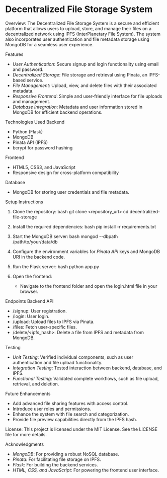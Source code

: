 # Decentralized File Storage System

Overview:
The Decentralized File Storage System is a secure and efficient platform that allows users to upload, store, and manage their files on a decentralized network using IPFS (InterPlanetary File System). The system also incorporates user authentication and file metadata storage using MongoDB for a seamless user experience.

Features
- *User Authentication*: Secure signup and login functionality using email and password.
- *Decentralized Storage*: File storage and retrieval using Pinata, an IPFS-based service.
- *File Management*: Upload, view, and delete files with their associated metadata.
- *Responsive Frontend*: Simple and user-friendly interface for file uploads and management.
- *Database Integration*: Metadata and user information stored in MongoDB for efficient backend operations.

Technologies Used
Backend
- Python (Flask)
- MongoDB
- Pinata API (IPFS)
- bcrypt for password hashing

Frontend
- HTML5, CSS3, and JavaScript
- Responsive design for cross-platform compatibility

Database
- MongoDB for storing user credentials and file metadata.

Setup Instructions
1. Clone the repository:
   bash
   git clone <repository_url>
   cd decentralized-file-storage
   
2. Install the required dependencies:
   bash
   pip install -r requirements.txt

3. Start the MongoDB server:
   bash
   mongod --dbpath /path/to/your/data/db

4. Configure the environment variables for *Pinata API* keys and MongoDB URI in the backend code.

5. Run the Flask server:
   bash
   python app.py

6. Open the frontend:
   - Navigate to the frontend folder and open the login.html file in your browser.

Endpoints
Backend API
- /signup: User registration.
- /login: User login.
- /upload: Upload files to IPFS via Pinata.
- /files: Fetch user-specific files.
- /delete/<ipfs_hash>: Delete a file from IPFS and metadata from MongoDB.

Testing
- *Unit Testing*: Verified individual components, such as user authentication and file upload functionality.
- *Integration Testing*: Tested interaction between backend, database, and IPFS.
- *Functional Testing*: Validated complete workflows, such as file upload, retrieval, and deletion.

Future Enhancements
- Add advanced file sharing features with access control.
- Introduce user roles and permissions.
- Enhance the system with file search and categorization.
- Provide file preview capabilities directly from the IPFS hash.

License:
This project is licensed under the MIT License. See the LICENSE file for more details.

Acknowledgments
- *MongoDB*: For providing a robust NoSQL database.
- *Pinata*: For facilitating file storage on IPFS.
- *Flask*: For building the backend services.
- *HTML, CSS, and JavaScript*: For powering the frontend user interface.
